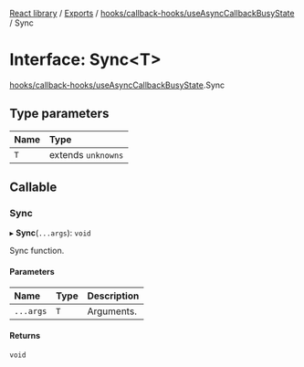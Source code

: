 [React library](../index.md) / [Exports](../modules.md) / [hooks/callback-hooks/useAsyncCallbackBusyState](../modules/hooks_callback_hooks_useAsyncCallbackBusyState.md) / Sync

# Interface: Sync\<T\>

[hooks/callback-hooks/useAsyncCallbackBusyState](../modules/hooks_callback_hooks_useAsyncCallbackBusyState.md).Sync

## Type parameters

| Name | Type |
| :------ | :------ |
| `T` | extends `unknowns` |

## Callable

### Sync

▸ **Sync**(`...args`): `void`

Sync function.

#### Parameters

| Name | Type | Description |
| :------ | :------ | :------ |
| `...args` | `T` | Arguments. |

#### Returns

`void`
